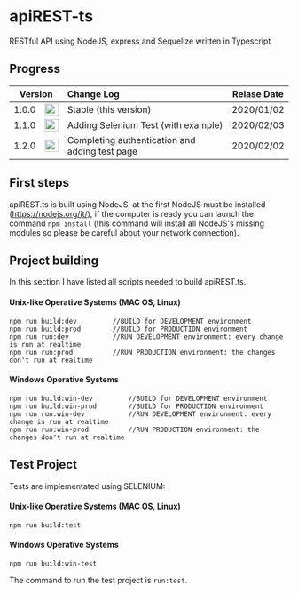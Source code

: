 # apiREST-ts
RESTful API using NodeJS, express and Sequelize written in Typescript

## Progress
<table>
  <thead>
  <tr>
    <th style="text-align: center;" colspan="2">Version</th>
    <th style="text-align: left;">Change Log</th>
    <th style="text-align: center;">Relase Date</th>
  </tr>
  </thead>
  <tbody>
  <tr>
    <td style="text-align: center;">1.0.0</td>
    <td style="text-align: center;"><img src="https://cdn0.iconfinder.com/data/icons/harmonicons-02/64/check-circle-512.png" width="25" height="22" /></td>
    <td style="text-align: left;">Stable (this version)</td>
    <td style="text-align: center;">2020/01/02</td>
  </tr>
  <tr>
    <td style="text-align: center;">1.1.0</td>
    <td style="text-align: center;"><img src="https://cdn0.iconfinder.com/data/icons/harmonicons-02/64/check-circle-512.png" width="25" height="22" /></td>
    <td style="text-align: left;">Adding Selenium Test (with example)</td>
    <td style="text-align: center;">2020/02/03</td>
  </tr>
  <tr>
    <td style="text-align: center;">1.2.0</td>
    <td style="text-align: center;"><img src="https://cdn0.iconfinder.com/data/icons/harmonicons-02/64/circle-512.png" width="25" height="22" /></td>
    <td style="text-align: left;">Completing authentication and adding test page</td>
    <td style="text-align: center;">2020/02/02</td>
  </tr>
  </tbody>
</table>

## First steps
apiREST.ts is built using NodeJS; at the first NodeJS must be installed (https://nodejs.org/it/), if the computer is ready you can launch the command ```npm install``` (this command will install all NodeJS's missing modules so please be careful about your network connection).

## Project building
In this section I have listed all scripts needed to build apiREST.ts.

#### Unix-like Operative Systems (MAC OS, Linux)
```
npm run build:dev         //BUILD for DEVELOPMENT environment
npm run build:prod        //BUILD for PRODUCTION environment
npm run run:dev           //RUN DEVELOPMENT environment: every change is run at realtime
npm run run:prod          //RUN PRODUCTION environment: the changes don't run at realtime
```

#### Windows Operative Systems
```
npm run build:win-dev         //BUILD for DEVELOPMENT environment
npm run build:win-prod        //BUILD for PRODUCTION environment
npm run run:win-dev           //RUN DEVELOPMENT environment: every change is run at realtime
npm run run:win-prod          //RUN PRODUCTION environment: the changes don't run at realtime
```

## Test Project
Tests are implementated using SELENIUM:

#### Unix-like Operative Systems (MAC OS, Linux)
```
npm run build:test
```

#### Windows Operative Systems
```
npm run build:win-test
```

The command to run the test project is ```run:test```.
